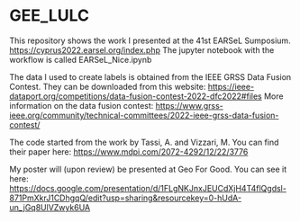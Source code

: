 # GEE_LULC

This repository shows the work I presented at the 41st EARSeL Sumposium.
https://cyprus2022.earsel.org/index.php
The jupyter notebook with the workflow is called EARSeL_Nice.ipynb

The data I used to create labels is obtained from the IEEE GRSS Data Fusion Contest. They can be downloaded from this website: https://ieee-dataport.org/competitions/data-fusion-contest-2022-dfc2022#files
More information on the data fusion contest: https://www.grss-ieee.org/community/technical-committees/2022-ieee-grss-data-fusion-contest/

The code started from the work by Tassi, A. and Vizzari, M. You can find their paper here: https://www.mdpi.com/2072-4292/12/22/3776

My poster will (upon review) be presented at Geo For Good. You can see it here: https://docs.google.com/presentation/d/1FLgNKJnxJEUCdXjH4T4flQgdsl-871PmXkrJ1CDhgqQ/edit?usp=sharing&resourcekey=0-hUdA-un_jGq8UlVZwyk6UA
